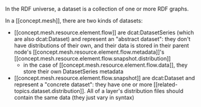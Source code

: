 
In the RDF universe, a dataset is a collection of one or more RDF graphs.

In a [[concept.mesh]], there are two kinds of datasets:
  - [[concept.mesh.resource.element.flow]] are dcat:DatasetSeries (which are also dcat:Dataset) and represent an "abstract dataset": they don't have distributions of their own, and their data is stored in their parent node's [[concept.mesh.resource.element.flow.metadata]]'s [[concept.mesh.resource.element.flow.snapshot.distribution]]
    - in the case of [[concept.mesh.resource.element.flow.data]], they store their own DatasetSeries metadata
  - [[concept.mesh.resource.element.flow.snapshot]] are dcat:Dataset and represent a "concrete dataset": they have one or more [[related-topics.dataset.distribution]]. All of a layer's distribution files should contain the same data (they just vary in syntax)


